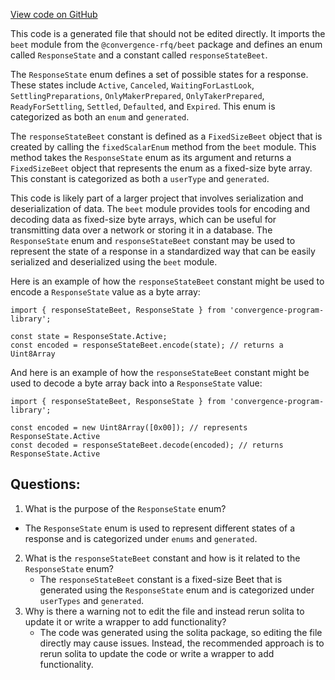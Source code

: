 [View code on GitHub](https://github.com/convergence-rfq/convergence-program-library/rfq/js/generated/types/ResponseState.ts)

This code is a generated file that should not be edited directly. It imports the `beet` module from the `@convergence-rfq/beet` package and defines an enum called `ResponseState` and a constant called `responseStateBeet`. 

The `ResponseState` enum defines a set of possible states for a response. These states include `Active`, `Canceled`, `WaitingForLastLook`, `SettlingPreparations`, `OnlyMakerPrepared`, `OnlyTakerPrepared`, `ReadyForSettling`, `Settled`, `Defaulted`, and `Expired`. This enum is categorized as both an `enum` and `generated`.

The `responseStateBeet` constant is defined as a `FixedSizeBeet` object that is created by calling the `fixedScalarEnum` method from the `beet` module. This method takes the `ResponseState` enum as its argument and returns a `FixedSizeBeet` object that represents the enum as a fixed-size byte array. This constant is categorized as both a `userType` and `generated`.

This code is likely part of a larger project that involves serialization and deserialization of data. The `beet` module provides tools for encoding and decoding data as fixed-size byte arrays, which can be useful for transmitting data over a network or storing it in a database. The `ResponseState` enum and `responseStateBeet` constant may be used to represent the state of a response in a standardized way that can be easily serialized and deserialized using the `beet` module. 

Here is an example of how the `responseStateBeet` constant might be used to encode a `ResponseState` value as a byte array:

```
import { responseStateBeet, ResponseState } from 'convergence-program-library';

const state = ResponseState.Active;
const encoded = responseStateBeet.encode(state); // returns a Uint8Array
```

And here is an example of how the `responseStateBeet` constant might be used to decode a byte array back into a `ResponseState` value:

```
import { responseStateBeet, ResponseState } from 'convergence-program-library';

const encoded = new Uint8Array([0x00]); // represents ResponseState.Active
const decoded = responseStateBeet.decode(encoded); // returns ResponseState.Active
```
## Questions: 
 1. What is the purpose of the `ResponseState` enum?
   - The `ResponseState` enum is used to represent different states of a response and is categorized under `enums` and `generated`.
2. What is the `responseStateBeet` constant and how is it related to the `ResponseState` enum?
   - The `responseStateBeet` constant is a fixed-size Beet that is generated using the `ResponseState` enum and is categorized under `userTypes` and `generated`.
3. Why is there a warning not to edit the file and instead rerun solita to update it or write a wrapper to add functionality?
   - The code was generated using the solita package, so editing the file directly may cause issues. Instead, the recommended approach is to rerun solita to update the code or write a wrapper to add functionality.